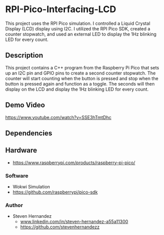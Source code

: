 # RPI-Pico-Interfacing-LCD
This project uses the RPI Pico simulation. I controlled a Liquid Crystal Display (LCD) display using I2C. I utilized the RPI Pico SDK, created a counter stopwatch, and used an external LED to display the 1Hz blinking LED for every count. 

## Description
This project contains a C++ program from the Raspberry Pi Pico that sets up an I2C pin and GPIO pins to create a second counter stopwatch. The counter will start counting when the button is pressed and stop when the button is pressed again and function as a toggle. The seconds will then display on the LCD and display the 1Hz blinking LED for every count. 

## Demo Video
https://www.youtube.com/watch?v=SSE3hTmtDhc

## Dependencies
## Hardware
* https://www.raspberrypi.com/products/raspberry-pi-pico/

### Software
* Wokwi Simulation
* https://github.com/raspberrypi/pico-sdk

### Author
* Steven Hernandez
  - www.linkedin.com/in/steven-hernandez-a55a11300
  - https://github.com/stevenhernandezz
